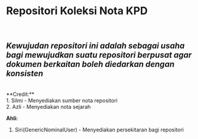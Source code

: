 #  Repositori Koleksi Nota KPD
<br>
<h2><em>Kewujudan repositori ini adalah sebagai usaha bagi mewujudkan suatu repositori berpusat agar dokumen berkaitan boleh diedarkan dengan konsisten</em></h2>
<br>
**Credit:**
<br>
1. Silmi - Menyediakan sumber nota repositori
<br>
2. Azli  - Menyediakan nota sejarah

**Ahli:**
1. Siri(GenericNominalUser) - Menyediakan persekitaran bagi repositori
